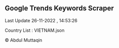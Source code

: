 

## Google Trends Keywords Scraper 
 
Last Update 26-11-2022 , 14:53:26

Country List :
VIETNAM.json



© Abdul Muttaqin 
